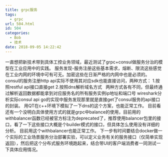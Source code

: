 ```yaml
---
title: grpc服务
tags:
  - grpc
url: 504.html
id: 504
categories:
  - Bob
  - 技术
date: 2018-09-05 14:22:42
---
```


一直想把新技术带到具体工控业务领域，最近测试了grpc+consul做服务分治的模型在工业应用中的实践。 服务发现-服务注册这些基本需求，熔断、限流这些感觉在工业内网的环境中可有可无。加密这些在日渐严格的内网中也是必须的。 consul的服务注册http api实际不使用其对应sdk也能直接访问，两种方式： 1.按照restful api接口直接get 2.按照dns解析域名方式   两种方式各有不同，但最终通过解析返回数据都能拿到对应服务名的所有服务实例ip地址和端口号 wireshark分析实际consul api go的实现中服务发现那里就是直接get了consul服务的api接口的封装。 用QT在c++环境下模拟了一下dns的这个方案，也能正常工作。 目前看还有一个没明白具体使用方式的就是grpc中balance的使用，目前用的withbalancer函数已经被官方标注为deprecated了，推荐使用balancer包里的接口，看了一下这些接口大概是个builder模式的接口，但具体怎么使用没有详细的分析。 目前用这个withbalancer也能正常工作。 下一步有时间要结合docker做一个实际的工业场景服务分治部署实验，可以定义业务有关的服务接口（仅简单实现返回），然后把这个分布式服务环境跑起来，结合带UI的客户端消费者一同测试一下具体应用情况。